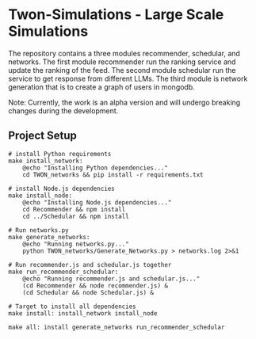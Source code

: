 # Twon-Simulations - Large Scale Simulations

The repository contains a three modules recommender, schedular, and networks. The first module recommender run the ranking service and update the ranking of the feed. The second module schedular run the service to get response from different LLMs. The third module is network generation that is to create a graph of users in mongodb.

Note: Currently, the work is an alpha version and will undergo breaking changes during the development.

## Project Setup

```
# install Python requirements
make install_network:
	@echo "Installing Python dependencies..."
	cd TWON_networks && pip install -r requirements.txt

# install Node.js dependencies
make install_node:
	@echo "Installing Node.js dependencies..."
	cd Recommender && npm install
	cd ../Schedular && npm install

# Run networks.py 
make generate_networks:
	@echo "Running networks.py..."
	python TWON_networks/Generate_Networks.py > networks.log 2>&1

# Run recommender.js and schedular.js together
make run_recommender_schedular:
	@echo "Running recommender.js and schedular.js..."
	(cd Recommender && node recommender.js) &
	(cd Schedular && node Schedular.js) &

# Target to install all dependencies
make install: install_network install_node

make all: install generate_networks run_recommender_schedular
```
